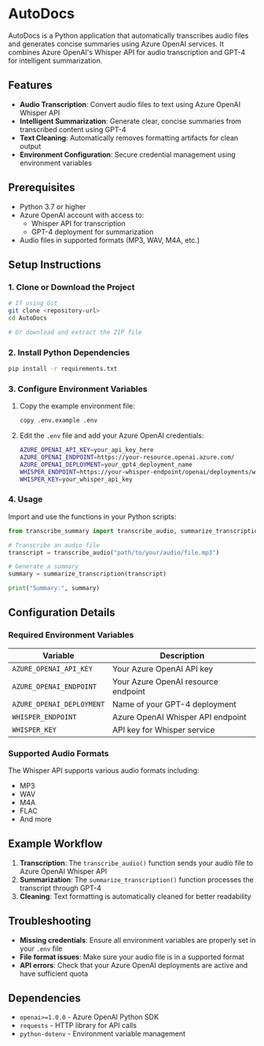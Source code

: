 # AutoDocs

AutoDocs is a Python application that automatically transcribes audio files and generates concise summaries using Azure OpenAI services. It combines Azure OpenAI's Whisper API for audio transcription and GPT-4 for intelligent summarization.

## Features

- **Audio Transcription**: Convert audio files to text using Azure OpenAI Whisper API
- **Intelligent Summarization**: Generate clear, concise summaries from transcribed content using GPT-4
- **Text Cleaning**: Automatically removes formatting artifacts for clean output
- **Environment Configuration**: Secure credential management using environment variables

## Prerequisites

- Python 3.7 or higher
- Azure OpenAI account with access to:
  - Whisper API for transcription
  - GPT-4 deployment for summarization
- Audio files in supported formats (MP3, WAV, M4A, etc.)

## Setup Instructions

### 1. Clone or Download the Project

```bash
# If using Git
git clone <repository-url>
cd AutoDocs

# Or download and extract the ZIP file
```

### 2. Install Python Dependencies

```bash
pip install -r requirements.txt
```

### 3. Configure Environment Variables

1. Copy the example environment file:
   ```bash
   copy .env.example .env
   ```

2. Edit the `.env` file and add your Azure OpenAI credentials:
   ```bash
   AZURE_OPENAI_API_KEY=your_api_key_here
   AZURE_OPENAI_ENDPOINT=https://your-resource.openai.azure.com/
   AZURE_OPENAI_DEPLOYMENT=your_gpt4_deployment_name
   WHISPER_ENDPOINT=https://your-whisper-endpoint/openai/deployments/whisper/audio/transcriptions?api-version=2024-02-15-preview
   WHISPER_KEY=your_whisper_api_key
   ```

### 4. Usage

Import and use the functions in your Python scripts:

```python
from transcribe_summary import transcribe_audio, summarize_transcription

# Transcribe an audio file
transcript = transcribe_audio("path/to/your/audio/file.mp3")

# Generate a summary
summary = summarize_transcription(transcript)

print("Summary:", summary)
```

## Configuration Details

### Required Environment Variables

| Variable | Description |
|----------|-------------|
| `AZURE_OPENAI_API_KEY` | Your Azure OpenAI API key |
| `AZURE_OPENAI_ENDPOINT` | Your Azure OpenAI resource endpoint |
| `AZURE_OPENAI_DEPLOYMENT` | Name of your GPT-4 deployment |
| `WHISPER_ENDPOINT` | Azure OpenAI Whisper API endpoint |
| `WHISPER_KEY` | API key for Whisper service |

### Supported Audio Formats

The Whisper API supports various audio formats including:
- MP3
- WAV
- M4A
- FLAC
- And more

## Example Workflow

1. **Transcription**: The `transcribe_audio()` function sends your audio file to Azure OpenAI Whisper API
2. **Summarization**: The `summarize_transcription()` function processes the transcript through GPT-4
3. **Cleaning**: Text formatting is automatically cleaned for better readability

## Troubleshooting

- **Missing credentials**: Ensure all environment variables are properly set in your `.env` file
- **File format issues**: Make sure your audio file is in a supported format
- **API errors**: Check that your Azure OpenAI deployments are active and have sufficient quota

## Dependencies

- `openai>=1.0.0` - Azure OpenAI Python SDK
- `requests` - HTTP library for API calls
- `python-dotenv` - Environment variable management

